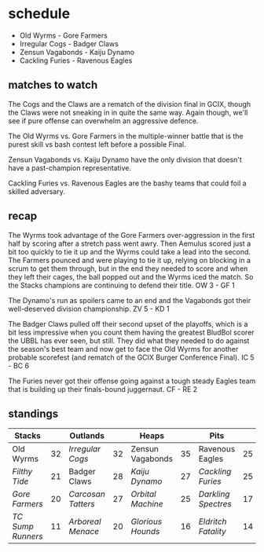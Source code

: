 # schedule

* Old Wyrms - Gore Farmers
* Irregular Cogs - Badger Claws
* Zensun Vagabonds - Kaiju Dynamo
* Cackling Furies - Ravenous Eagles


## matches to watch

The Cogs and the Claws are a rematch of the division final in GCIX, though the Claws were not sneaking in in quite the same way. Again though, we'll see if pure offense can overwhelm an aggressive defence.

The Old Wyrms vs. Gore Farmers in the multiple-winner battle that is the purest skill vs bash contest left before a possible Final.

Zensun Vagabonds vs. Kaiju Dynamo have the only division that doesn't have a past-champion representative.

Cackling Furies vs. Ravenous Eagles are the bashy teams that could foil a skilled adversary.

## recap

The Wyrms took advantage of the Gore Farmers over-aggression in the first half by scoring after a stretch pass went awry. Then Aemulus scored just a bit too quickly to tie it up and the Wyrms could take a lead into the second. The Farmers pounced and were playing to tie it up, relying on blocking in a scrum to get them through, but in the end they needed to score and when they left their cages, the ball popped out and the Wyrms iced the match. So the Stacks champions are continuing to defend their title. OW 3 - GF 1

The Dynamo's run as spoilers came to an end and the Vagabonds got their well-deserved division championship. ZV 5 - KD 1

The Badger Claws pulled off their second upset of the playoffs, which is a bit less impressive when you count them having the greatest BludBol scorer the UBBL has ever seen, but still. They did what they needed to do against the season's best team and now get to face the Old Wyrms for another probable scorefest (and rematch of the GCIX Burger Conference Final). IC 5 - BC 6

The Furies never got their offense going against a tough steady Eagles team that is building up their finals-bound juggernaut. CF - RE 2

## standings

| Stacks |  | Outlands |  | Heaps |  | Pits |  |
|-------|-----|--|--|------|------|--|--|
| Old Wyrms | 32 | *Irregular Cogs* | 32 | Zensun Vagabonds | 35 | Ravenous Eagles | 25 |
| *Filthy Tide* | 21 | Badger Claws | 28 | *Kaiju Dynamo* | 27 | *Cackling Furies* | 25 |
| *Gore Farmers* | 20 | *Carcosan Tatters* | 27 | *Orbital Machine* | 25 | *Darkling Spectres* | 17 |
| *TC Sump Runners* | 11 | *Arboreal Menace* | 20 |  *Glorious Hounds* | 16 | *Eldritch Fatality* | 14 |

